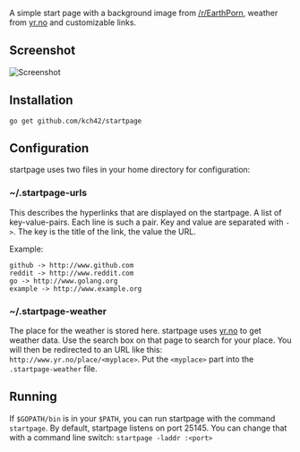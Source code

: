 A simple start page with a background image from [/r/EarthPorn](http://www.reddit.com/r/earthporn), weather from [yr.no](http://www.yr.no) and customizable links.

## Screenshot
![Screenshot](http://i.imgur.com/u42QOZe.png)

## Installation

`go get github.com/kch42/startpage`

## Configuration

startpage uses two files in your home directory for configuration:

### ~/.startpage-urls

This describes the hyperlinks that are displayed on the startpage. A list of key-value-pairs. Each line is such a pair. Key and value are separated with `->`. The key is the title of the link, the value the URL.

Example:

	github -> http://www.github.com
	reddit -> http://www.reddit.com
	go -> http://www.golang.org
	example -> http://www.example.org

### ~/.startpage-weather

The place for the weather is stored here. startpage uses [yr.no](http://www.yr.no) to get weather data. Use the search box on that page to search for your place. You will then be redirected to an URL like this: `http://www.yr.no/place/<myplace>`. Put the `<myplace>` part into the `.startpage-weather` file.

## Running

If `$GOPATH/bin` is in your `$PATH`, you can run startpage with the command `startpage`. By default, startpage listens on port 25145. You can change that with a command line switch: `startpage -laddr :<port>`